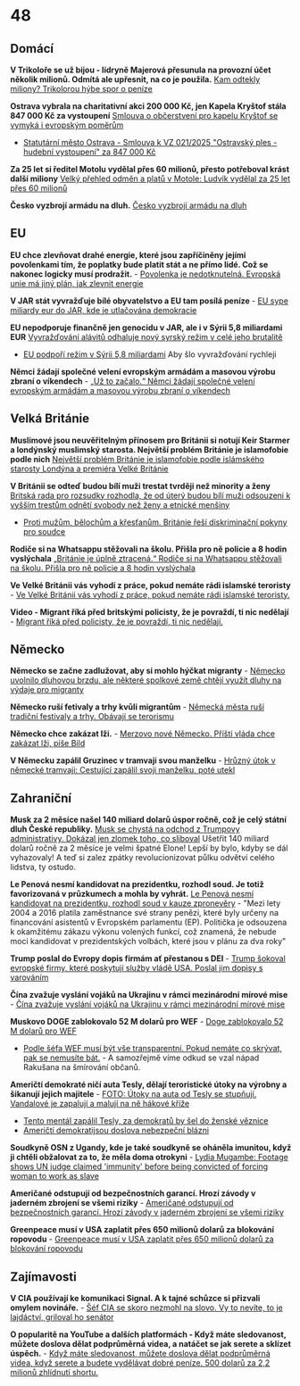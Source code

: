 # 48

## Domácí

**V Trikoloře se už bijou - lídryně Majerová přesunula na provozní účet několik milionů. Odmítá ale upřesnit, na co je použila.** [Kam odtekly miliony? Trikolorou hýbe spor o peníze](https://www.seznamzpravy.cz/clanek/domaci-politika-ucty-nikdo-nevidel-trikolorou-hybe-spor-o-stranickem-hospodareni-272516)

**Ostrava vybrala na charitativní akci 200 000 Kč, jen Kapela Kryštof stála 847 000 Kč za vystoupení** [Smlouva o občerstvení pro kapelu Kryštof se vymyká i evropským poměrům](https://www.prahain.cz/kultura/smlouva-o-obcerstveni-pro-kapelu-krystof-se-vymyka-i-evropskym-pomerum-22595.html)
  -  [Statutární město Ostrava - Smlouva k VZ 021/2025 "Ostravský ples - hudební vystoupení" za 847 000 Kč](https://smlouvy.gov.cz/smlouva/32555576?backlink=pb6fj)

**Za 25 let si ředitel Motolu vydělal přes 60 milionů, přesto potřeboval krást další miliony** [Velký přehled odměn a platů v Motole: Ludvík vydělal za 25 let přes 60 milionů](https://www.idnes.cz/zpravy/domaci/motol-korupcni-kauza-plat-nemovitosti-ludvik-budinsky.A250328_182625_domaci_vals)

**Česko vyzbrojí armádu na dluh.** [Česko vyzbrojí armádu na dluh](https://www.novinky.cz/clanek/ekonomika-cesko-vyzbroji-armadu-na-dluh-40515088)

## EU

**EU chce zlevňovat drahé energie, které jsou zapříčiněny jejími povolenkami tím, že poplatky bude platit stát a ne přímo lidé. Což se nakonec logicky musí prodražit.** - [Povolenka je nedotknutelná. Evropská unie má jiný plán, jak zlevnit energie](https://www.idnes.cz/ekonomika/domaci/povolenky-eu-energie-akcni-plan.A250327_162355_ekonomika_ven) 

**V JAR stát vyvražďuje bílé obyvatelstvo a EU tam posílá peníze** - [EU sype miliardy eur do JAR, kde je utlačována demokracie](https://www.novinky.cz/clanek/zahranicni-evropa-eu-sype-miliardy-eur-do-jar-kde-je-utlacovana-demokracie-40513152)

**EU nepodporuje finančně jen genocidu v JAR, ale i v Sýrii 5,8 miliardami EUR**
[Vyvražďování alávitů odhaluje nový syrský režim v celé jeho brutalitě](https://www.novinky.cz/clanek/zahranicni-blizky-a-stredni-vychod-vyvrazdovani-alavitu-odhaluje-novy-syrsky-rezim-v-cele-jeho-brutalite-40512601)
  -  [EU podpoří režim v Sýrii 5,8 miliardami](https://x.com/CT24zive/status/1901724729460797915) Aby šlo vyvražďování rychleji

**Němci žádají společné velení evropským armádám a masovou výrobu zbraní o víkendech** - [„Už to začalo.“ Němci žádají společné velení evropským armádám a masovou výrobu zbraní o víkendech](https://www.echo24.cz/a/H94f7/svet-zpravy-uz-to-zacalo-nemci-zadaji-spolecne-veleni-evropske-armady-masovou-vyrobu-zbrani-o-vikendech)

## Velká Británie

**Muslimové jsou neuvěřitelným přínosem pro Británii si notují Keir Starmer a londýnský muslimský starosta. Největší problém Británie je islamofobie podle nich** [Největší problém Británie je islamofobie podle islámského starosty Londýna a premiéra Velké Británie](https://x.com/RadioGenoa/status/1905881869704417459)

**V Británii se odteď budou bílí muži trestat tvrději než minority a ženy** [Britská rada pro rozsudky rozhodla, že od úterý budou bílí muži odsouzeni k vyšším trestům odnětí svobody než ženy a etnické menšiny](https://x.com/visegrad24/status/1906011614605701451)
  -  [Proti mužům, bělochům a křesťanům. Británie řeší diskriminační pokyny pro soudce](https://zpravy.aktualne.cz/zahranici/proti-muzum-belochum-a-krestanum-britanie-resi-diskriminacni/r~97bce7d00e4311f0b589ac1f6b220ee8/)

**Rodiče si na Whatsappu stěžovali na školu. Přišla pro ně policie a 8 hodin vyslýchala** [„Británie je úplně ztracená.“ Rodiče si na Whatsappu stěžovali na školu. Přišla pro ně policie a 8 hodin vyslýchala](https://www.echo24.cz/a/HanPM/zpravy-svet-rodice-whatsapp-stiznost-na-skolu-dcery-policie?)

**Ve Velké Británii vás vyhodí z práce, pokud nemáte rádi islamské teroristy** - [Ve Velké Británii vás vyhodí z práce, pokud nemáte rádi islamské teroristy.](https://www.telegraph.co.uk/news/2025/03/23/i-condemned-the-oct-7-massacre-cost-me-job-severn-water/)

**Video - Migrant říká před britskými policisty, že je povraždí, ti nic nedělají** - [Migrant říká před policisty, že je povraždí, ti nic nedělají.](https://x.com/TPointUK/status/1905203824920269007)

## Německo

**Německo se začne zadlužovat, aby si mohlo hýčkat migranty** - [Německo uvolnilo dluhovou brzdu, ale některé spolkové země chtějí využít dluhy na výdaje pro migranty ](https://www.echo24.cz/a/HvfQ3/zpravy-svet-nemecko-penize-z-investic-na-migranty-uvolnilo-dluhovou-brzdu)

**Německo ruší fetivaly a trhy kvůli migrantům** - [Německá města ruší tradiční festivaly a trhy. Obávají se terorismu ](https://www.forum24.cz/nemecka-mesta-rusi-tradicni-festivaly-a-trhy-obavaji-se-terorismu)

**Německo chce zakázat lži.** - [Merzovo nové Německo. Příští vláda chce zakázat lži, píše Bild](https://www.echo24.cz/a/HXWfP/svet-zpravy-merzovo-nove-nemecko-prosti-vlada-chce-zakazat-lzi-pise-bild)

**V Německu zapálil Gruzinec v tramvaji svou manželku** - [Hrůzný útok v německé tramvaji: Cestující zapálil svoji manželku, poté utekl](https://www.echo24.cz/a/HpGtt/zpravy-svet-v-nemecku-cestujici-zapalil-zenu-v-tramvaji-a-polil-benzinem)

## Zahraniční

**Musk za 2 měsíce našel 140 miliard dolarů úspor ročně, což je celý státní dluh České republiky.** [Musk se chystá na odchod z Trumpovy administrativy. Dokázal jen zlomek toho, co sliboval](https://www.novinky.cz/clanek/zahranicni-amerika-musk-se-chysta-na-odchod-z-trumpovy-administrativy-dokazal-jen-zlomek-toho-sliboval-40515461) Ušetřit 140 miliard dolarů ročně za 2 měsíce je velmi špatné Elone! Lepší by bylo, kdyby se dál vyhazovaly! A teď si zalez zpátky revolucionizovat půlku odvětví celého lidstva, ty ostudo.

**Le Penová nesmí kandidovat na prezidentku, rozhodl soud. Je totiž favorizovaná v průzkumech a mohla by vyhrát.** [Le Penová nesmí kandidovat na prezidentku, rozhodl soud v kauze zpronevěry](https://www.novinky.cz/clanek/zahranicni-evropa-marine-le-penova-zproneverila-unijni-penize-rozhodl-soud-40515316) - "Mezi lety 2004 a 2016 platila zaměstnance své strany penězi, které byly určeny na financování asistentů v Evropském parlamentu (EP). Politička je odsouzena k okamžitému zákazu výkonu volených funkcí, což znamená, že nebude moci kandidovat v prezidentských volbách, které jsou v plánu za dva roky"

**Trump poslal do Evropy dopis firmám ať přestanou s DEI** - [Trump šokoval evropské firmy, které poskytují služby vládě USA. Poslal jim dopisy s varováním](https://www.novinky.cz/clanek/zahranicni-trump-sokoval-evropske-firmy-ktere-poskytuji-sluzby-vlade-usa-poslal-jim-dopisy-s-varovanim-40515242)

**Čína zvažuje vyslání vojáků na Ukrajinu v rámci mezinárodní mírové mise** - [Čína zvažuje vyslání vojáků na Ukrajinu v rámci mezinárodní mírové mise](https://www.novinky.cz/clanek/valka-na-ukrajine-cina-zvazuje-vyslani-vojaku-na-ukrajinu-v-ramci-mezinarodni-mirove-mise-40514188)

**Muskovo DOGE zablokovalo 52 M dolarů pro WEF** - 
[Doge zablokovalo 52 M dolarů pro WEF](https://x.com/UpdateNews724/status/1902525106926030887)
  -  [Podle šéfa WEF musí být vše transparentní. Pokud nemáte co skrývat, pak se nemusíte bát.](https://x.com/Artemisfornow/status/1904081784771350799) - A samozřejmě víme odkud se vzal nápad Rakušana na šmírování občanů.

**Američtí demokraté ničí auta Tesly, dělají teroristické útoky na výrobny a šikanují jejich majitele** -
[FOTO: Útoky na auta od Tesly se stupňují. Vandalové je zapalují a malují na ně hákové kříže](https://www.novinky.cz/clanek/zahranicni-amerika-foto-utoky-na-auta-od-tesly-se-stupnuji-vandalove-je-zapaluji-a-maluji-na-ne-hakove-krize-40513670)
  -  [Tento mentál zapálil Tesly, za demokratů by šel do ženské věznice](https://x.com/Osint613/status/1902780255913353530)
  -  [Američtí demokratijsou doslova nebezpeční blázni](https://x.com/libsoftiktok/status/1903073520248115554)

**Soudkyně OSN z Ugandy, kde je také soudkyně se oháněla imunitou, když ji chtěli obžalovat za to, že měla doma otrokyni** - [Lydia Mugambe: Footage shows UN judge claimed 'immunity' before being convicted of forcing woman to work as slave](https://news.sky.com/story/lydia-mugambe-footage-shows-un-judge-claimed-immunity-before-being-convicted-of-forcing-woman-to-work-as-slave-13327897)

**Američané odstupují od bezpečnostních garancí. Hrozí závody v jaderném zbrojení se všemi riziky** - [Američané odstupují od bezpečnostních garancí. Hrozí závody v jaderném zbrojení se všemi riziky](https://www.novinky.cz/clanek/zahranicni-americane-odstupuji-od-bezpecnostnich-garanci-hrozi-zavody-v-jadernem-zbrojeni-se-vsemi-riziky-40513473)

**Greenpeace musí v USA zaplatit přes 650 milionů dolarů za blokování ropovodu** - [Greenpeace musí v USA zaplatit přes 650 milionů dolarů za blokování ropovodu](https://ct24.ceskatelevize.cz/clanek/svet/greenpeace-musi-v-usa-zaplatit-stovky-milionu-dolaru-za-blokovani-ropovodu-359207)

## Zajímavosti

**V CIA používají ke komunikaci Signal. A k tajné schůzce si přizvali omylem novináře.** - [Šéf CIA se skoro nezmohl na slovo. Vy to nevíte, to je lajdáctví, griloval ho senátor](https://zpravy.aktualne.cz/zahranici/sef-cia-se-skoro-nezmohl-na-slovo-vy-to-nevite-to-je-lajdact/r~4e21f5ca0a4c11f0a26cac1f6b220ee8/)

**O popularitě na YouTube a dalších platformách - Když máte sledovanost, můžete doslova dělat podprůměrná videa, a natáčet se jak serete a sklízet úspěch.** - [Když máte sledovanost, můžete doslova dělat podprůměrná videa, když serete a budete vydělávat dobré peníze. 500 dolarů za 2,2 milionů zhlídnutí shortu.](https://www.youtube.com/watch?v=f6bqbB1e4cU)
